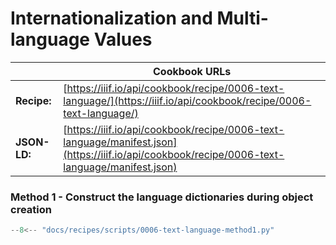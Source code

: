 # Internationalization and Multi-language Values
|              | **Cookbook URLs**                                                                                                                            |
|--------------|----------------------------------------------------------------------------------------------------------------------------------------------|
| **Recipe:**  | [https://iiif.io/api/cookbook/recipe/0006-text-language/](https://iiif.io/api/cookbook/recipe/0006-text-language/)                           |
| **JSON-LD:** | [https://iiif.io/api/cookbook/recipe/0006-text-language/manifest.json](https://iiif.io/api/cookbook/recipe/0006-text-language/manifest.json) |

### Method 1 - Construct the language dictionaries during object creation
```python
--8<-- "docs/recipes/scripts/0006-text-language-method1.py"
```
